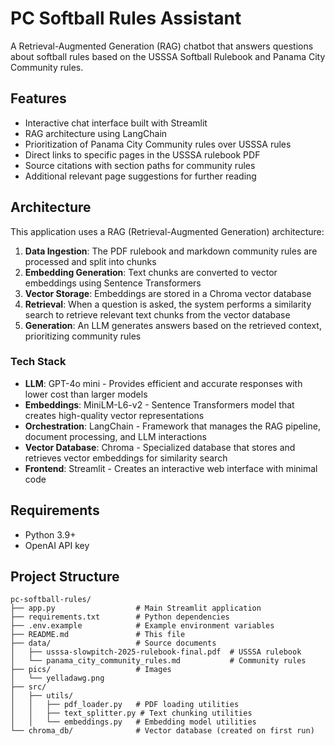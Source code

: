# PC Softball Rules Assistant

A Retrieval-Augmented Generation (RAG) chatbot that answers questions about softball rules based on the USSSA Softball Rulebook and Panama City Community rules.

## Features

- Interactive chat interface built with Streamlit
- RAG architecture using LangChain
- Prioritization of Panama City Community rules over USSSA rules
- Direct links to specific pages in the USSSA rulebook PDF
- Source citations with section paths for community rules
- Additional relevant page suggestions for further reading

## Architecture

This application uses a RAG (Retrieval-Augmented Generation) architecture:

1. **Data Ingestion**: The PDF rulebook and markdown community rules are processed and split into chunks
2. **Embedding Generation**: Text chunks are converted to vector embeddings using Sentence Transformers
3. **Vector Storage**: Embeddings are stored in a Chroma vector database
4. **Retrieval**: When a question is asked, the system performs a similarity search to retrieve relevant text chunks from the vector database
5. **Generation**: An LLM generates answers based on the retrieved context, prioritizing community rules

### Tech Stack

- **LLM**: GPT-4o mini - Provides efficient and accurate responses with lower cost than larger models
- **Embeddings**: MiniLM-L6-v2 - Sentence Transformers model that creates high-quality vector representations
- **Orchestration**: LangChain - Framework that manages the RAG pipeline, document processing, and LLM interactions
- **Vector Database**: Chroma - Specialized database that stores and retrieves vector embeddings for similarity search
- **Frontend**: Streamlit - Creates an interactive web interface with minimal code

## Requirements

- Python 3.9+
- OpenAI API key

## Project Structure

```
pc-softball-rules/
├── app.py                  # Main Streamlit application
├── requirements.txt        # Python dependencies
├── .env.example            # Example environment variables
├── README.md               # This file
├── data/                   # Source documents
│   ├── usssa-slowpitch-2025-rulebook-final.pdf  # USSSA rulebook
│   └── panama_city_community_rules.md           # Community rules
├── pics/                   # Images
│   └── yelladawg.png       
├── src/
│   ├── utils/
│   │   ├── pdf_loader.py   # PDF loading utilities
│   │   ├── text_splitter.py # Text chunking utilities
│   │   └── embeddings.py   # Embedding model utilities
└── chroma_db/              # Vector database (created on first run)
